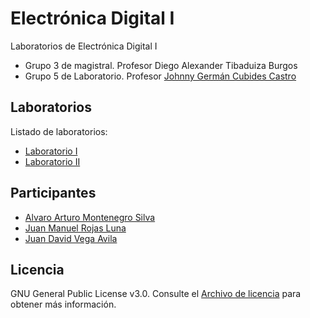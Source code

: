# Electrónica Digital I

Laboratorios de Electrónica Digital I 

- Grupo 3 de magistral. Profesor Diego Alexander Tibaduiza Burgos
- Grupo 5 de Laboratorio. Profesor [Johnny Germán Cubides Castro](https://github.com/johnnycubides)

## Laboratorios

Listado de laboratorios:

- [Laboratorio I](https://github.com/2023-2S-digital/laboratorio-I)
- [Laboratorio II](https://github.com/2023-2S-digital/laboratorio-II)

## Participantes

- [Alvaro Arturo Montenegro Silva](https://github.com/aamontenegros)
- [Juan Manuel Rojas Luna](https://github.com/JuanLunaG)
- [Juan David Vega Avila](https://github.com/JuanD272)

## Licencia

GNU General Public License v3.0. Consulte el [Archivo de licencia](LICENSE) para obtener más información.
